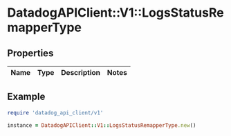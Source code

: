 # DatadogAPIClient::V1::LogsStatusRemapperType

## Properties

| Name | Type | Description | Notes |
| ---- | ---- | ----------- | ----- |

## Example

```ruby
require 'datadog_api_client/v1'

instance = DatadogAPIClient::V1::LogsStatusRemapperType.new()
```
